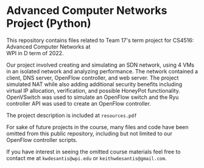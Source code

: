 # Advanced Computer Networks Project (Python)

This repository contains files related to Team 17's term project for CS4516: Advanced Computer Networks at\
WPI in D term of 2022.

Our project involved creating and simulating an SDN network, using 4 VMs in an isolated network and analyzing performance. The network contained a client, DNS server, OpenFlow controller, and web server. The project simulated NAT while also adding additional security benefits including virtual IP allocation, verification, and possible HoneyPot functionality. OpenVSwitch was used to simulate an OpenFlow switch and the Ryu controller API was used to create an OpenFlow controller.

The project description is included at `resources.pdf`

For sake of future projects in the course, many files and code have been omitted from this public repository, including but not limited to our OpenFlow controller scripts.

If you have interest in seeing the omitted course materials feel free to contact me at `kwdesantis@wpi.edu` or `keithwdesantis@gmail.com`.
